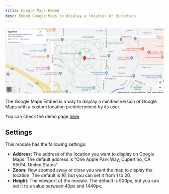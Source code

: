 ```yaml
---
title: Google Maps Embed
desc: Embed Google Maps to display a location or direction
---
```


<img src="./google-maps-embed.png" alt="Screenshot how Google Maps Embed module looks" />

The Google Maps Embed is a way to display a minified version of Google Maps with a custom location predetermined by its user.

You can check the demo page [here](https://143910617.hs-sites-eu1.com/module-google-maps-embed)

## Settings

This module has the following settings:

- **Address**: The address of the location you want to display on Google Maps. The default address is "One Apple Park Way, Cupertino, CA 95014, United States".
- **Zoom**: How zoomed away or close you want the map to display the location. The default is 16, but you can set it from 1 to 20.
- **Height**: The viewport of the module. The default is 500px, but you can set it to a value between 40px and 1440px.
